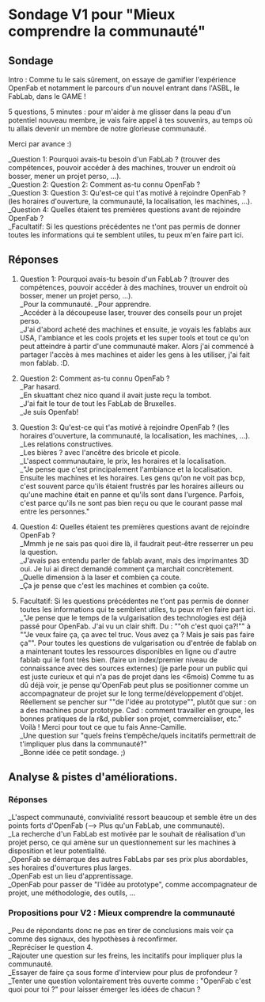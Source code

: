 # Sondage V1 pour "Mieux comprendre la communauté"  

## Sondage  
Intro : Comme tu le sais sûrement, on essaye de gamifier l'expérience OpenFab et 
notamment le parcours d'un nouvel entrant dans l'ASBL, le FabLab, dans le GAME !  

5 questions, 5 minutes : pour m'aider à me glisser dans la peau d'un potentiel nouveau membre, 
je vais faire appel à tes souvenirs, au temps où tu allais devenir un membre de notre glorieuse communauté.  

Merci par avance :)  

_Question 1: Pourquoi avais-tu besoin d'un FabLab ? (trouver des compétences, pouvoir accéder à des machines, trouver un endroit où bosser, mener un projet perso, ...).  
_Question 2: Question 2: Comment as-tu connu OpenFab ?  
_Question 3: Question 3: Qu'est-ce qui t'as motivé à rejoindre OpenFab ? (les horaires d'ouverture, la communauté, la localisation, les machines, ...).  
_Question 4: Quelles étaient tes premières questions avant de rejoindre OpenFab ?  
_Facultatif: Si les questions précédentes ne t'ont pas permis de donner toutes les informations qui te semblent utiles, tu peux m'en faire part ici.  

## Réponses  

1. Question 1: Pourquoi avais-tu besoin d'un FabLab ? (trouver des compétences, pouvoir accéder à des machines, trouver un endroit où bosser, mener un projet perso, ...).  
_Pour la communauté. 
_Pour apprendre.  
_Accéder à la découpeuse laser, trouver des conseils pour un projet perso.  
_J'ai d'abord acheté des machines et ensuite, je voyais les fablabs aux USA, 
l'ambiance et les cools projets et les super tools et tout ce qu'on peut atteindre à partir d'une communauté maker. 
Alors j'ai commencé à partager l'accès à mes machines et aider les gens à les utiliser, j'ai fait mon fablab. :D.  

2. Question 2: Comment as-tu connu OpenFab ?  
_Par hasard.  
_En skuattant chez nico quand il avait juste reçu la tombot.  
_J'ai fait le tour de tout les FabLab de Bruxelles.  
_Je suis Openfab!  

3. Question 3: Qu'est-ce qui t'as motivé à rejoindre OpenFab ? (les horaires d'ouverture, la communauté, la localisation, les machines, ...).  
_Les relations constructives.  
_Les bières ? avec l'ancêtre des bricole et picole.  
_L'aspect communautaire, le prix, les horaires et la localisation.  
_"Je pense que c'est principalement l'ambiance et la localisation. Ensuite les machines et les horaires. 
Les gens qu'on ne voit pas bcp, c'est souvent parce qu'ils étaient frustrés par les horaires ailleurs ou qu'une machine était en panne et qu'ils sont dans l'urgence. 
Parfois, c'est parce qu'ils ne sont pas bien reçu ou que le courant passe mal entre les personnes."  

4. Question 4: Quelles étaient tes premières questions avant de rejoindre OpenFab ?  
_Mmmh je ne sais pas quoi dire là, il faudrait peut-être resserrer un peu la question.  
_J'avais pas entendu parler de fablab avant, mais des imprimantes 3D oui. 
Je lui ai direct demandé comment ça marchait concrètement.  
_Quelle dimension à la laser et combien ça coute.  
_Ça je pense que c'est les machines et combien ça coûte.  

5. Facultatif: Si les questions précédentes ne t'ont pas permis de donner toutes les informations qui te semblent utiles, tu peux m'en faire part ici.  
_"Je pense que le temps de la vulgarisation des technologies est déjà passé pour OpenFab. J'ai vu un clair shift.
Du : ""oh c'est quoi ça?!"" à ""Je veux faire ça, ça avec tel truc. Vous avez ça ? Mais je sais pas faire ça"". 
Pour toutes les questions de vulgarisation ou d'entrée de fablab on a maintenant toutes les ressources disponibles en ligne ou d'autre fablab qui le font très bien. (faire un index/premier niveau de connaissance avec des sources externes) (je parle pour un public qui est juste curieux et qui n'a pas de projet dans les <6mois)
Comme tu as dû déjà voir, je pense qu'OpenFab peut plus se positionner comme un accompagnateur de projet sur le long terme/développement d'objet. Réellement se pencher sur ""de l'idée au prototype"", plutôt que sur : on a des machines pour prototype. Cad : comment travailler en groupe, les bonnes pratiques de la r&d, publier son projet, commercialiser, etc."
Voilà ! 
Merci pour tout ce que tu fais
Anne-Camille.  
_Une question sur "quels freins t’empêche/quels incitatifs permettrait de t'impliquer plus dans la communauté?"  
_Bonne idée ce petit sondage. ;)  

## Analyse & pistes d'améliorations.  

### Réponses
_L'aspect communauté, convivialité ressort beaucoup et semble être un des points forts d'OpenFab (--> Plus qu'un FabLab, une communauté).  
_La recherche d'un FabLab est motivée par le souhait de réalisation d'un projet perso, ce qui amène sur un questionnement sur les machines à disposition et leur potentialité.  
_OpenFab se démarque des autres FabLabs par ses prix plus abordables, ses horaires d'ouvertures plus larges.  
_OpenFab est un lieu d'apprentissage.  
_OpenFab pour passer de "l'idée au prototype", comme accompagnateur de projet, une méthodologie, des outils, ...    

### Propositions pour V2 : Mieux comprendre la communauté
_Peu de répondants donc ne pas en tirer de conclusions mais voir ça comme des signaux, des hypothèses à reconfirmer.  
_Repréciser le question 4.  
_Rajouter une question sur les freins, les incitatifs pour impliquer plus la communauté.  
_Essayer de faire ça sous forme d'interview pour plus de profondeur ?  
_Tenter une question volontairement très ouverte comme : "OpenFab c'est quoi pour toi ?" pour laisser émerger les idées de chacun ?  


